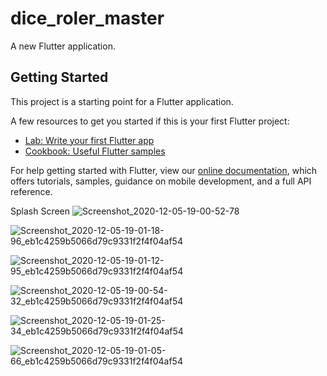 # dice_roler_master

A new Flutter application.

## Getting Started

This project is a starting point for a Flutter application.

A few resources to get you started if this is your first Flutter project:

- [Lab: Write your first Flutter app](https://flutter.dev/docs/get-started/codelab)
- [Cookbook: Useful Flutter samples](https://flutter.dev/docs/cookbook)

For help getting started with Flutter, view our
[online documentation](https://flutter.dev/docs), which offers tutorials,
samples, guidance on mobile development, and a full API reference.


Splash Screen
![Screenshot_2020-12-05-19-00-52-78](https://user-images.githubusercontent.com/56849235/101245201-ed21c980-36bf-11eb-9218-4a1a200b2efc.jpg)

![Screenshot_2020-12-05-19-01-18-96_eb1c4259b5066d79c9331f2f4f04af54](https://user-images.githubusercontent.com/56849235/101245206-f0b55080-36bf-11eb-95e0-2b24e8ab7b73.jpg)


![Screenshot_2020-12-05-19-01-12-95_eb1c4259b5066d79c9331f2f4f04af54](https://user-images.githubusercontent.com/56849235/101245207-f1e67d80-36bf-11eb-95a1-c0e9340c1323.jpg)


![Screenshot_2020-12-05-19-00-54-32_eb1c4259b5066d79c9331f2f4f04af54](https://user-images.githubusercontent.com/56849235/101245208-f317aa80-36bf-11eb-86a8-3a703715567b.jpg)


![Screenshot_2020-12-05-19-01-25-34_eb1c4259b5066d79c9331f2f4f04af54](https://user-images.githubusercontent.com/56849235/101245210-f3b04100-36bf-11eb-8ad3-678a86925fce.jpg)


![Screenshot_2020-12-05-19-01-05-66_eb1c4259b5066d79c9331f2f4f04af54](https://user-images.githubusercontent.com/56849235/101245211-f57a0480-36bf-11eb-8975-9ee0d6e73b3f.jpg)



